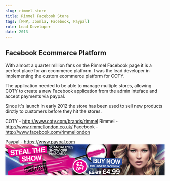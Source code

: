 ```yaml
---
slug: rimmel-store
title: Rimmel Facebook Store
tags: [PHP, Joomla, Facebook, Paypal]
role: Lead Developer
date: 2013
---
```


## Facebook Ecommerce Platform

With almost a quarter million fans on the Rimmel Facebook page it is a perfect place for an ecommerce platform. I was the lead developer in implementing the custom ecommerce platform for COTY.

The application needed to be able to manage multiple stores, allowing COTY to create a new Facebook application from the admin inteface and accept payments via paypal.

Since it's launch in early 2012 the store has been used to sell new products dirctly to customers before they hit the stores.


COTY - http://www.coty.com/brands/rimmel
Rimmel - http://www.rimmellondon.co.uk/
Facebook - http://www.facebook.com/rimmellondon

Paypal - https://www.paypal.com
![alt text](steal-show.jpg "Promo Banner")
